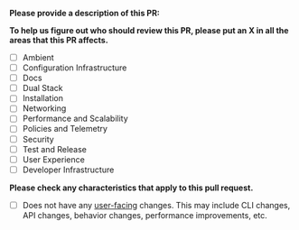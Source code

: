 **Please provide a description of this PR:**



**To help us figure out who should review this PR, please put an X in all the areas that this PR affects.**

- [ ] Ambient
- [ ] Configuration Infrastructure
- [ ] Docs
- [ ] Dual Stack
- [ ] Installation
- [ ] Networking
- [ ] Performance and Scalability
- [ ] Policies and Telemetry
- [ ] Security
- [ ] Test and Release
- [ ] User Experience
- [ ] Developer Infrastructure

**Please check any characteristics that apply to this pull request.**

- [ ] Does not have any [user-facing](https://github.com/istio/istio/tree/master/releasenotes#when-to-add-release-notes) changes. This may include CLI changes, API changes, behavior changes, performance improvements, etc.
